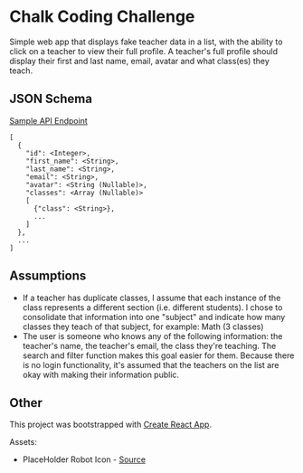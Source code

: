 # Chalk Coding Challenge

Simple web app that displays fake teacher data in a list, with the ability to click on a teacher to view their full profile. A teacher's full profile should display their first and last name, email, avatar and what class(es) they teach.

## JSON Schema

[Sample API Endpoint](https://cdn.chalk.com/misc/sample_teachers.json)

```
[
  {
    "id": <Integer>,
    "first_name": <String>,
    "last_name": <String>,
    "email": <String>,
    "avatar": <String (Nullable)>,
    "classes": <Array (Nullable)>
    [
      {"class": <String>},
      ...
    ]
  },
  ...
]
```

## Assumptions
- If a teacher has duplicate classes, I assume that each instance of the class represents a different section (i.e. different students). I chose to consolidate that information into one "subject" and indicate how many classes they teach of that subject, for example: Math (3 classes)
- The user is someone who knows any of the following information: the teacher's name, the teacher's email, the class they're teaching. The search and filter function makes this goal easier for them. Because there is no login functionality, it's assumed that the teachers on the list are okay with making their information public.

## Other

This project was bootstrapped with [Create React App](https://github.com/facebookincubator/create-react-app).

Assets:
- PlaceHolder Robot Icon - [Source](https://www.shareicon.net/miscellaneous-science-fiction-futurist-robot-avatar-technology-electronics-851555)